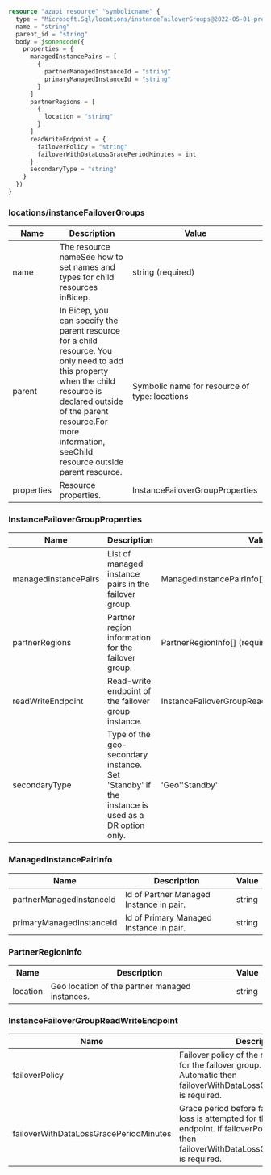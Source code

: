 ```terraform
resource "azapi_resource" "symbolicname" {
  type = "Microsoft.Sql/locations/instanceFailoverGroups@2022-05-01-preview"
  name = "string"
  parent_id = "string"
  body = jsonencode({
    properties = {
      managedInstancePairs = [
        {
          partnerManagedInstanceId = "string"
          primaryManagedInstanceId = "string"
        }
      ]
      partnerRegions = [
        {
          location = "string"
        }
      ]
      readWriteEndpoint = {
        failoverPolicy = "string"
        failoverWithDataLossGracePeriodMinutes = int
      }
      secondaryType = "string"
    }
  })
}

```

### locations/instanceFailoverGroups

| Name | Description | Value |
|-|-|-|
| name | The resource nameSee how to set names and types for child resources inBicep. | string (required) |
| parent | In Bicep, you can specify the parent resource for a child resource. You only need to add this property when the child resource is declared outside of the parent resource.For more information, seeChild resource outside parent resource. | Symbolic name for resource of type: locations |
| properties | Resource properties. | InstanceFailoverGroupProperties |


### InstanceFailoverGroupProperties

| Name | Description | Value |
|-|-|-|
| managedInstancePairs | List of managed instance pairs in the failover group. | ManagedInstancePairInfo[] (required) |
| partnerRegions | Partner region information for the failover group. | PartnerRegionInfo[] (required) |
| readWriteEndpoint | Read-write endpoint of the failover group instance. | InstanceFailoverGroupReadWriteEndpoint(required) |
| secondaryType | Type of the geo-secondary instance. Set 'Standby' if the instance is used as a DR option only. | 'Geo''Standby' |


### ManagedInstancePairInfo

| Name | Description | Value |
|-|-|-|
| partnerManagedInstanceId | Id of Partner Managed Instance in pair. | string |
| primaryManagedInstanceId | Id of Primary Managed Instance in pair. | string |


### PartnerRegionInfo

| Name | Description | Value |
|-|-|-|
| location | Geo location of the partner managed instances. | string |


### InstanceFailoverGroupReadWriteEndpoint

| Name | Description | Value |
|-|-|-|
| failoverPolicy | Failover policy of the read-write endpoint for the failover group. If failoverPolicy is Automatic then failoverWithDataLossGracePeriodMinutes is required. | 'Automatic''Manual' (required) |
| failoverWithDataLossGracePeriodMinutes | Grace period before failover with data loss is attempted for the read-write endpoint. If failoverPolicy is Automatic then failoverWithDataLossGracePeriodMinutes is required. | int |


